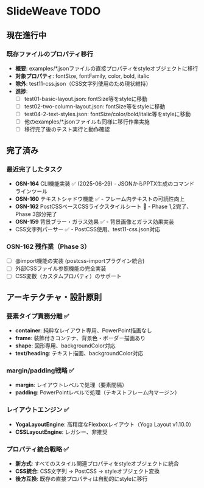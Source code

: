 # SlideWeave TODO

## 現在進行中

### 既存ファイルのプロパティ移行
- **概要**: examples/*.jsonファイルの直接プロパティをstyleオブジェクトに移行
- **対象プロパティ**: fontSize, fontFamily, color, bold, italic
- **除外**: test11-css.json（CSS文字列使用のため現状維持）
- **進捗**:
  - [ ] test01-basic-layout.json: fontSize等をstyleに移動
  - [ ] test02-two-column-layout.json: fontSize等をstyleに移動  
  - [ ] test04-2-text-styles.json: fontSize/color/bold/italic等をstyleに移動
  - [ ] 他のexamples/*.jsonファイルも同様に移行作業実施
  - [ ] 移行完了後のテスト実行と動作確認

## 完了済み

### 最近完了したタスク
- **OSN-164** CLI機能実装 ✅ (2025-06-29) - JSONからPPTX生成のコマンドラインツール
- **OSN-160** テキストシャドウ機能 ✅ - フレーム内テキストの可読性向上
- **OSN-162** PostCSSベースCSSライクスタイルシート 🔄 - Phase 1,2完了、Phase 3部分完了
- **OSN-159** 背景ブラー・ガラス効果 ✅ - 背景画像とガラス効果実装
- CSS文字列パーサー ✅ - PostCSS使用、test11-css.json対応

### OSN-162 残作業（Phase 3）
  - [ ] @import機能の実装 (postcss-importプラグイン統合)
  - [ ] 外部CSSファイル参照機能の完全実装
  - [ ] CSS変数（カスタムプロパティ）のサポート

## アーキテクチャ・設計原則

### 要素タイプ責務分離 ✅
- **container**: 純粋なレイアウト専用、PowerPoint描画なし
- **frame**: 装飾付きコンテナ、背景色・ボーダー描画あり  
- **shape**: 図形専用、backgroundColor対応
- **text/heading**: テキスト描画、backgroundColor対応

### margin/padding戦略 ✅
- **margin**: レイアウトレベルで処理（要素間隔）
- **padding**: PowerPointレベルで処理（テキストフレーム内マージン）

### レイアウトエンジン ✅
- **YogaLayoutEngine**: 高精度なFlexboxレイアウト（Yoga Layout v1.10.0）
- **CSSLayoutEngine**: レガシー、非推奨

### プロパティ統合戦略 ✅
- **新方式**: すべてのスタイル関連プロパティをstyleオブジェクトに統合
- **CSS統合**: CSS文字列 → PostCSS → styleオブジェクト変換
- **後方互換**: 既存の直接プロパティは自動的にstyleに移行